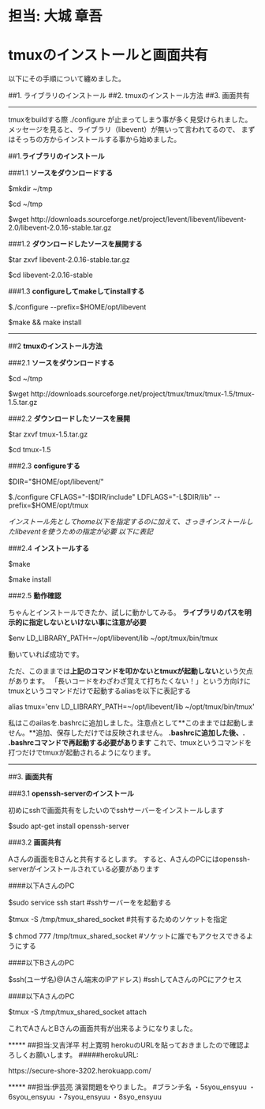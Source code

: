 # 担当: 大城 章吾

# tmuxのインストールと画面共有

以下にその手順について纏めました。

##1. ライブラリのインストール
##2. tmuxのインストール方法
##3. 画面共有
* * *
tmuxをbuildする際
./configure が止まってしまう事が多く見受けられました。
メッセージを見ると、ライブラリ（libevent）が無いって言われてるので、
まずはそっちの方からインストールする事から始めました。

##1.**ライブラリのインストール**


###1.1 **ソースをダウンロードする**

<p>$mkdir ~/tmp</p>
<p>$cd ~/tmp</p>
<p>$wget http://downloads.sourceforge.net/project/levent/libevent/libevent-2.0/libevent-2.0.16-stable.tar.gz</p>

###1.2 **ダウンロードしたソースを展開する**

<p>$tar zxvf libevent-2.0.16-stable.tar.gz </p>
<p>$cd libevent-2.0.16-stable</p>

###1.3 **configureしてmakeしてinstallする**

<p>$./configure --prefix=$HOME/opt/libevent</p>
<p>$make && make install</p>

* * *

##2 **tmuxのインストール方法**

###2.1 **ソースをダウンロードする**

<p>$cd ~/tmp</p>
<p>$wget http://downloads.sourceforge.net/project/tmux/tmux/tmux-1.5/tmux-1.5.tar.gz</p>

###2.2 **ダウンロードしたソースを展開**

<p>$tar zxvf tmux-1.5.tar.gz</p>
<p>$cd tmux-1.5</p>

###2.3 **configureする**

<p>$DIR="$HOME/opt/libevent/"<p>
<p>$./configure CFLAGS="-I$DIR/include" LDFLAGS="-L$DIR/lib" --prefix=$HOME/opt/tmux</p>

*インストール先としてhome以下を指定するのに加えて、さっきインストールしたlibeventを使うための指定が必要 以下に表記*

###2.4 **インストールする**

<p>$make</p>
<p>$make install</p>

###2.5 **動作確認**

ちゃんとインストールできたか、試しに動かしてみる。
**ライブラリのパスを明示的に指定しないといけない事に注意が必要**

<p>$env LD_LIBRARY_PATH=~/opt/libevent/lib ~/opt/tmux/bin/tmux</p>

動いていれば成功です。

ただ、このままでは**上記のコマンドを叩かないとtmuxが起動しない**という欠点があります。
「長いコードをわざわざ覚えて打ちたくない！」という方向けにtmuxというコマンドだけで起動するaliasを以下に表記する

<p>alias tmux='env LD_LIBRARY_PATH=~/opt/libevent/lib ~/opt/tmux/bin/tmux'</p>

私はこのailasを.bashrcに追加しました。注意点として**このままでは起動しません。**追加、保存しただけでは反映されません。
**.bashrcに追加した後、. .bashrcコマンドで再起動する必要があります**
これで、tmuxというコマンドを打つだけでtmuxが起動されるようになります。

* * * 

##3. **画面共有**

###3.1 **openssh-serverのインストール**

初めにsshで画面共有をしたいのでsshサーバーをインストールします

<p>$sudo apt-get install openssh-server</p>

###3.2 **画面共有**

Aさんの画面をBさんと共有するとします。
すると、AさんのPCにはopenssh-serverがインストールされている必要があります

####以下AさんのPC

<p>$sudo service ssh start #sshサーバーをを起動する</p>

<p>$tmux -S /tmp/tmux_shared_socket #共有するためのソケットを指定</p>

<p>$ chmod 777 /tmp/tmux_shared_socket #ソケットに誰でもアクセスできるようにする</p>

####以下BさんのPC

<p>$ssh(ユーザ名)@(Aさん端末のIPアドレス) #sshしてAさんのPCにアクセス</p>

####以下AさんのPC

<p>$tmux -S /tmp/tmux_shared_socket attach</p>

<p>これでAさんとBさんの画面共有が出来るようになりました。</p>
*****
##担当:又吉洋平 村上寛明   
herokuのURLを貼っておきましたので確認よろしくお願いします。  
#####herokuURL:<p>https://secure-shore-3202.herokuapp.com/</p>
*****
##担当:伊芸亮
演習問題をやりました。
#ブランチ名
・5syou_ensyuu
・6syou_ensyuu
・7syou_ensyuu
・8syo_ensyuu
